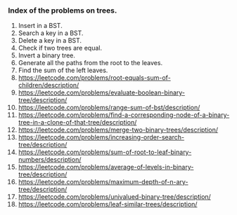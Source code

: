 ### Index of the problems on trees.

1. Insert in a BST.
2. Search a key in a BST.
3. Delete a key in a BST.
4. Check if two trees are equal.
11. Invert a binary tree.
12. Generate all the paths from the root to the leaves.
13. Find the sum of the left leaves.
14. https://leetcode.com/problems/root-equals-sum-of-children/description/
19. https://leetcode.com/problems/evaluate-boolean-binary-tree/description/
15. https://leetcode.com/problems/range-sum-of-bst/description/
20. https://leetcode.com/problems/find-a-corresponding-node-of-a-binary-tree-in-a-clone-of-that-tree/description/
21. https://leetcode.com/problems/merge-two-binary-trees/description/
22. https://leetcode.com/problems/increasing-order-search-tree/description/
23. https://leetcode.com/problems/sum-of-root-to-leaf-binary-numbers/description/
24. https://leetcode.com/problems/average-of-levels-in-binary-tree/description/
25. https://leetcode.com/problems/maximum-depth-of-n-ary-tree/description/
26. https://leetcode.com/problems/univalued-binary-tree/description/
27. https://leetcode.com/problems/leaf-similar-trees/description/